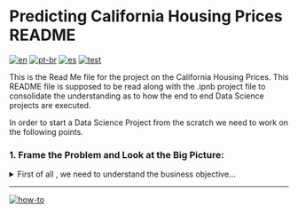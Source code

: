 # Predicting California Housing Prices README
[![en](https://img.shields.io/badge/lang-en-red.svg)](https://github.com/jonatasemidio/multilanguage-readme-pattern/blob/master/README.md)
[![pt-br](https://img.shields.io/badge/lang-pt--br-green.svg)](https://github.com/jonatasemidio/multilanguage-readme-pattern/blob/master/README.pt-br.md)
[![es](https://img.shields.io/badge/lang-es-yellow.svg)](https://github.com/jonatasemidio/multilanguage-readme-pattern/blob/master/README.es.md)
[![test](https://img.shields.io/badge/en-hi-blue)](https://www.google.com)

This is the Read Me file for the project on the California Housing Prices. This README file is supposed to be read along with the .ipnb project file to consolidate the understanding as to how the end to end Data Science projects are executed.

In order to start a Data Science Project from the scratch we need to work on the following points.
### 1. Frame the Problem and Look at the Big Picture:
<details>
<summary>First of all , we need to understand the business objective...</summary>
First of all , we need to understand the business objective.Just building a model is not the end goal; What is the precise objective of the model, and how exactly is it going to be used?

Following questions need to be gathered:
1. Define the objective in the business terms.
2. How will your solution be used?
  
For this project it is gathered that this model's output will be fed to another Machine Learning system, along with many others signals. The downstream system will determine whether its worth investing in the given area or not. Getting this signal right is critical as it directly affects the revenue.

3.   What are the current solutions/workarounds (if any)?

*The current situation often gives a reference for performance, as well as insights on how to solve the problem. The information gathered here is that is currently estimated manually by the experts: a team gathers up-to-date information about a district, and when they cannot get the median housing price, they estimate it using complex rules. This is costly and time consuming and their estimates are not great; in cases where they manage to find out the actual median housing price, they often realize that their estimates were off by more than 20%.*

4.   How the problem should be framed (supervised/ unsupervised, online/offline, etc.)?

*This is clearly a typical supervised learning task, since you are given labeled training example (each instance comes with the expected output, i.e., the district's median housing price).
It is also a typical regression task, since it is about predicting a value.
More specifically this is a multiple regression problem, since the system will use multiple features to make a prediction.*
*It is also a* **univariate** *regression problem, since we are only trying to predict a single value for each district; if it would have been multiple values per district then it would have been a* **multivariate** *regression problem.*

*And finally, since there is no continuous flow of datacoming into the system, there is no particular need to adjust to changing data rapidly, and the data is small enough to fit in memory, so plain* **batch learning** *should be fine.*

5.   How should performance be measured?
6.   Is the performance measure aligned with the business objective?
7.   What would be the minimum performance needed to reach the business objective?
8.   What are comparable problems? Can one reuse experience or tools?
9.   Is the human expertise available?
10.   How would you solve the problem manually?
11.   List the assumptions been made so far.
12.   Verify assumptions if possible.

</details>

---
[![how-to](https://img.shields.io/badge/how--to-use-blue.svg)](https://github.com/jonatasemidio/multilanguage-readme-pattern/blob/master/STEPS.md)
